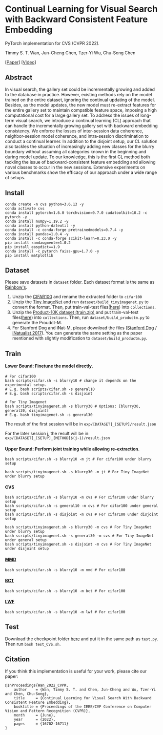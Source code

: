 # Continual Learning for Visual Search with Backward Consistent Feature Embedding

PyTorch implementation for CVS (CVPR 2022).

Timmy S. T. Wan, Jun-Cheng Chen, Tzer-Yi Wu, Chu-Song Chen

[[Paper](https://arxiv.org/abs/2205.13384)] [[Video](https://youtu.be/7k15auuBlUA)]

## Abstract

In visual search, the gallery set could be incrementally growing and added to the database in practice. However, existing methods rely on the model trained on the entire dataset, ignoring the continual updating of the model. Besides, as the model updates, the new model must re-extract features for the entire gallery set to maintain compatible feature space, imposing a high computational cost for a large gallery set. To address the issues of long-term visual search, we introduce a continual learning (CL) approach that can handle the incrementally growing gallery set with backward embedding consistency. We enforce the losses of inter-session data coherence, neighbor-session model coherence, and intra-session discrimination to conduct a continual learner. In addition to the disjoint setup, our CL solution also tackles the situation of increasingly adding new classes for the blurry boundary without assuming all categories known in the beginning and during model update. To our knowledge, this is the first CL method both tackling the issue of backward-consistent feature embedding and allowing novel classes to occur in the new sessions. Extensive experiments on various benchmarks show the efficacy of our approach under a wide range of setups.

## Install

~~~~
conda create -n cvs python=3.6.13 -y
conda activate cvs
conda install pytorch=1.6.0 torchvision=0.7.0 cudatoolkit=10.2 -c pytorch -y
conda install numpy=1.19.2 -y
conda install python-dateutil -y
conda install -c conda-forge pretrainedmodels=0.7.4 -y
conda install pandas=1.0.4 -y
conda install -c conda-forge scikit-learn=0.23.0 -y
pip install randaugment==1.0.2
pip install easydict==1.9
conda install -c pytorch faiss-gpu=1.7.0 -y
pip install matplotlib
~~~~

## Dataset

Please save datasets in `dataset` folder. Each dataset format is the same as [Rainbow's](https://github.com/clovaai/rainbow-memory#datasets).

1. Unzip the [CIFAR100](https://github.com/hwany-j/cifar100_png) and rename the extracted folder to `cifar100`
2. Unzip the [Tiny ImageNet](http://cs231n.stanford.edu/tiny-imagenet-200.zip) and run `dataset/build_tinyimagenet.py` to convert the format. Then, put train-val-test files([here](https://drive.google.com/drive/folders/1CpbWbynZXZMOxV6gcedeJYKPp8aLn1xS?usp=sharing)) into `collections`.
3. Unzip the [Product-10K dataset (train.zip)](https://onedrive.live.com/?cid=1bfdba15301520ef&id=1BFDBA15301520EF%211598&authkey=!ABwlxkUe6Gyxh4s) and put train-val-test files([here](https://drive.google.com/drive/folders/1CpbWbynZXZMOxV6gcedeJYKPp8aLn1xS?usp=sharing)) into `collections`. Then, run `dataset/build_productm.py` to generate the Proudct-M.
4. For Stanford Dog and iNat-M, please download the files ([Stanford Dog](http://vision.stanford.edu/aditya86/ImageNetDogs/images.tar) / [iNatualist 2017](https://github.com/visipedia/inat_comp/tree/master/2017)). You can generate the same setting as the paper mentioned with slightly modification to `dataset/build_productm.py`.


## Train

#### Lower Bound: Finetune the model directly.

~~~~
# For cifar100
bash scripts/cifar.sh -s blurry10 # change it depends on the experimental setup.
# E.g. bash scripts/cifar.sh -s general10
# E.g. bash scripts/cifar.sh -s disjoint

# For Tiny Imagenet
bash scripts/tinyimagenet.sh -s blurry30 # Options: [blurry30, general30, disjoint]
# E.g. bash tinyimagenet.sh -s general30
~~~~

The result of the first session will be in `exp/[DATASET]_[SETUP]/result.json`

For the later session j, the result will be in `exp/[DATASET]_[SETUP]_[METHOD]$(j-1)/result.json`

#### Upper Bound: Perform joint training while allowing re-extraction.

~~~~
bash scripts/cifar.sh -s blurry10 -m jt # For cifar100 under blurry setup

bash scripts/tinyimagenet.sh -s blurry30 -m jt # For Tiny ImageNet under blurry setup
~~~~

#### CVS

~~~~
bash scripts/cifar.sh -s blurry10 -m cvs # For cifar100 under blurry setup
bash scripts/cifar.sh -s general10 -m cvs # For cifar100 under general setup
bash scripts/cifar.sh -s disjoint -m cvs # For cifar100 under disjoint setup

bash scripts/tinyimagenet.sh -s blurry30 -m cvs # For Tiny ImageNet under blurry setup
bash scripts/tinyimagenet.sh -s general30 -m cvs # For Tiny ImageNet under general setup
bash scripts/tinyimagenet.sh -s disjoint -m cvs # For Tiny ImageNet under disjoint setup
~~~~

#### [MMD](https://arxiv.org/abs/2010.08020)

~~~~
bash scripts/cifar.sh -s blurry10 -m mmd # For cifar100
~~~~

#### [BCT](https://arxiv.org/abs/2003.11942)

~~~~
bash scripts/cifar.sh -s blurry10 -m bct # For cifar100
~~~~

#### [LWF](https://arxiv.org/abs/1606.09282)

~~~~
bash scripts/cifar.sh -s blurry10 -m lwf # For cifar100
~~~~


## Test

Download the checkpoint folder [here](https://drive.google.com/drive/folders/1wroCN-cxKSQ2zei7IX0RgC8y-REZ2PT2?usp=sharing) and put it in the same path as `test.py`. Then run `bash test_CVS.sh`.


## Citation

If you think this implementation is useful for your work, please cite our paper:

```
@InProceedings{Wan_2022_CVPR,
    author    = {Wan, Timmy S. T. and Chen, Jun-Cheng and Wu, Tzer-Yi and Chen, Chu-Song},
    title     = {Continual Learning for Visual Search With Backward Consistent Feature Embedding},
    booktitle = {Proceedings of the IEEE/CVF Conference on Computer Vision and Pattern Recognition (CVPR)},
    month     = {June},
    year      = {2022},
    pages     = {16702-16711}
}
```
